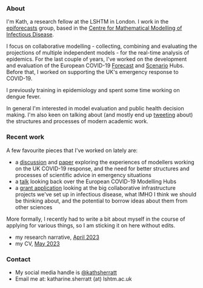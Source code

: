### About

I'm Kath, a research fellow at the LSHTM in London. I work in the [epiforecasts](https://epiforecasts.io/) group, based in the [Centre for Mathematical Modelling of Infectious Disease](https://www.lshtm.ac.uk/research/centres/centre-mathematical-modelling-infectious-diseases). 

I focus on collaborative modelling - collecting, combining and evaluating the projections of multiple independent models - for the real-time analysis of epidemics. For the last couple of years, I've worked on the development and evaluation of the European COVID-19 [Forecast](https://covid19forecasthub.eu/) and [Scenario](https://covid19scenariohub.eu/) Hubs. Before that, I worked on supporting the UK's emergency response to COVID-19. 

I previously training in epidemiology and spent some time working on dengue fever. 

In general I'm interested in model evaluation and public health decision making. I'm also keen on talking about (and mostly end up [tweeting](https://twitter.com/kathsherratt) about) the structures and processes of modern academic work.

### Recent work

A few favourite pieces that I've worked on lately are:
- a [discussion](https://twitter.com/MRC_Outbreak/status/1733064080879919377) and [paper](https://www.biorxiv.org/content/10.1101/2023.06.12.544667v1) exploring the experiences of modellers working on the UK COVID-19 response, and the need for better structures and processes of scientific advice in emergency situations
- a [talk](https://docs.google.com/presentation/d/1c42Lj_6EBD25YdLRGbVKI2DuhmONhAk791Gs--8Daxc/edit#slide=id.g196fd35e525_2_25) looking back over the European COVID-19 Modelling Hubs
- a [grant application](docs/covid19-response-fund-app.md) looking at the big collaborative infrastructure projects we've set up in infectious disease, what IMHO I think we should be thinking about, and the potential to borrow ideas about them from other sciences

More formally, I recently had to write a bit about myself in the course of applying for various things, so I am sticking it on here without edits.
- my research narrative, [April 2023](docs/research-narrative.md)
- my CV, [May 2023](docs/230528-Sherratt-CV.pdf)

### Contact

- My social media handle is [@kathsherratt](https://twitter.com/kathsherratt)
- Email me at: katharine.sherratt (at) lshtm.ac.uk

